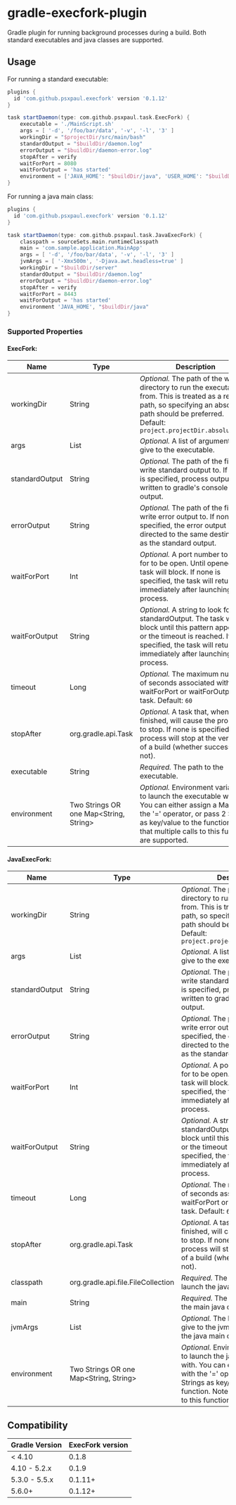 # gradle-execfork-plugin

Gradle plugin for running background processes during a build. Both standard executables and java classes are supported.

## Usage
For running a standard executable:

```groovy
plugins {
  id 'com.github.psxpaul.execfork' version '0.1.12'
}

task startDaemon(type: com.github.psxpaul.task.ExecFork) {
    executable = './MainScript.sh'
    args = [ '-d', '/foo/bar/data', '-v', '-l', '3' ]
    workingDir = "$projectDir/src/main/bash"
    standardOutput = "$buildDir/daemon.log"
    errorOutput = "$buildDir/daemon-error.log"
    stopAfter = verify
    waitForPort = 8080
    waitForOutput = 'has started'
    environment = ['JAVA_HOME': "$buildDir/java", 'USER_HOME': "$buildDir/userhome"]
}
```

For running a java main class:

```groovy
plugins {
  id 'com.github.psxpaul.execfork' version '0.1.12'
}

task startDaemon(type: com.github.psxpaul.task.JavaExecFork) {
    classpath = sourceSets.main.runtimeClasspath
    main = 'com.sample.application.MainApp'
    args = [ '-d', '/foo/bar/data', '-v', '-l', '3' ]
    jvmArgs = [ '-Xmx500m', '-Djava.awt.headless=true' ]
    workingDir = "$buildDir/server"
    standardOutput = "$buildDir/daemon.log"
    errorOutput = "$buildDir/daemon-error.log"
    stopAfter = verify
    waitForPort = 8443
    waitForOutput = 'has started'
    environment 'JAVA_HOME', "$buildDir/java"
}
```

### Supported Properties
#### ExecFork:

Name | Type | Description
--- | --- | ---
workingDir | String | *Optional.* The path of the working directory to run the executable from. This is treated as a relative path, so specifying an absolute path should be preferred. Default: `project.projectDir.absolutePath`
args | List<String> | *Optional.* A list of arguments to give to the executable.
standardOutput | String | *Optional.* The path of the file to write standard output to. If none is specified, process output is written to gradle's console output.
errorOutput | String | *Optional.* The path of the file to write error output to. If none is specified, the error output is directed to the same destination as the standard output.
waitForPort | Int | *Optional.* A port number to watch for to be open. Until opened, the task will block. If none is specified, the task will return immediately after launching the process.
waitForOutput | String | *Optional.* A string to look for in standardOutput. The task will block until this pattern appeared or the timeout is reached. If not specified, the task will return immediately after launching the process.
timeout | Long | *Optional.* The maximum number of seconds associated with the waitForPort or waitForOutput task. Default: `60`
stopAfter | org.gradle.api.Task | *Optional.* A task that, when finished, will cause the process to stop. If none is specified, the process will stop at the very end of a build (whether successful or not).
executable | String | *Required.* The path to the executable.
environment | Two Strings OR one Map<String, String> | *Optional.* Environment variables to launch the executable with. You can either assign a Map with the '=' operator, or pass 2 Strings as key/value to the function. Note that multiple calls to this function are supported.


#### JavaExecFork:

Name | Type | Description
--- | --- | ---
workingDir | String | *Optional.* The path of the working directory to run the executable from. This is treated as a relative path, so specifying an absolute path should be preferred. Default: `project.projectDir.absolutePath`
args | List<String> | *Optional.* A list of arguments to give to the executable.
standardOutput | String | *Optional.* The path of the file to write standard output to. If none is specified, process output is written to gradle's console output.
errorOutput | String | *Optional.* The path of the file to write error output to. If none is specified, the error output is directed to the same destination as the standard output.
waitForPort | Int | *Optional.* A port number to watch for to be open. Until opened, the task will block. If none is specified, the task will return immediately after launching the process.
waitForOutput | String | *Optional.* A string to look for in standardOutput. The task will block until this pattern appeared or the timeout is reached. If not specified, the task will return immediately after launching the process.
timeout | Long | *Optional.* The maximum number of seconds associated with the waitForPort or waitForOutput task. Default: `60`
stopAfter | org.gradle.api.Task | *Optional.* A task that, when finished, will cause the process to stop. If none is specified, the process will stop at the very end of a build (whether successful or not).
classpath | org.gradle.api.file.FileCollection | *Required.* The classpath to use to launch the java main class.
main | String | *Required.* The qualified name of the main java class to execute.
jvmArgs | List<String> | *Optional.* The list of arguments to give to the jvm when launching the java main class.
environment | Two Strings OR one Map<String, String> | *Optional.* Environment variables to launch the java main class with. You can either assign a Map with the '=' operator, or pass 2 Strings as key/value to the function. Note that multiple calls to this function are supported.

## Compatibility

Gradle Version | ExecFork version
--- | ---
< 4.10 | 0.1.8
4.10 - 5.2.x | 0.1.9
5.3.0 - 5.5.x | 0.1.11+
5.6.0+ | 0.1.12+